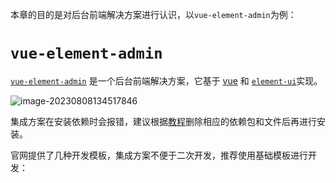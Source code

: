 本章的目的是对后台前端解决方案进行认识，以`vue-element-admin`为例：

# `vue-element-admin`

[`vue-element-admin`](http://panjiachen.github.io/vue-element-admin) 是一个后台前端解决方案，它基于 [vue](https://github.com/vuejs/vue) 和 [`element-ui`](https://github.com/ElemeFE/element)实现。

![image-20230808134517846](https://mlbzdx.oss-cn-chengdu.aliyuncs.com/image-20230808134517846.png)

集成方案在安装依赖时会报错，建议根据[教程](https://juejin.cn/post/7085620990184521741?searchId=20230816143806653C7A2F44CC23569B9D)删除相应的依赖包和文件后再进行安装。

官网提供了几种开发模板，集成方案不便于二次开发，推荐使用基础模板进行开发：





